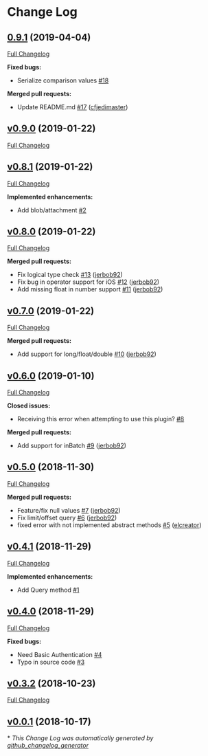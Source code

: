 # Change Log

## [0.9.1](https://github.com/triniwiz/nativescript-couchbase-plugin/tree/0.9.1) (2019-04-04)
[Full Changelog](https://github.com/triniwiz/nativescript-couchbase-plugin/compare/v0.9.0...0.9.1)

**Fixed bugs:**

- Serialize comparison values [\#18](https://github.com/triniwiz/nativescript-couchbase-plugin/issues/18)

**Merged pull requests:**

- Update README.md [\#17](https://github.com/triniwiz/nativescript-couchbase-plugin/pull/17) ([cfjedimaster](https://github.com/cfjedimaster))

## [v0.9.0](https://github.com/triniwiz/nativescript-couchbase-plugin/tree/v0.9.0) (2019-01-22)
[Full Changelog](https://github.com/triniwiz/nativescript-couchbase-plugin/compare/v0.8.1...v0.9.0)

## [v0.8.1](https://github.com/triniwiz/nativescript-couchbase-plugin/tree/v0.8.1) (2019-01-22)
[Full Changelog](https://github.com/triniwiz/nativescript-couchbase-plugin/compare/v0.8.0...v0.8.1)

**Implemented enhancements:**

- Add blob/attachment [\#2](https://github.com/triniwiz/nativescript-couchbase-plugin/issues/2)

## [v0.8.0](https://github.com/triniwiz/nativescript-couchbase-plugin/tree/v0.8.0) (2019-01-22)
[Full Changelog](https://github.com/triniwiz/nativescript-couchbase-plugin/compare/v0.7.0...v0.8.0)

**Merged pull requests:**

- Fix logical type check [\#13](https://github.com/triniwiz/nativescript-couchbase-plugin/pull/13) ([jerbob92](https://github.com/jerbob92))
- Fix bug in operator support for iOS [\#12](https://github.com/triniwiz/nativescript-couchbase-plugin/pull/12) ([jerbob92](https://github.com/jerbob92))
- Add missing float in number support [\#11](https://github.com/triniwiz/nativescript-couchbase-plugin/pull/11) ([jerbob92](https://github.com/jerbob92))

## [v0.7.0](https://github.com/triniwiz/nativescript-couchbase-plugin/tree/v0.7.0) (2019-01-22)
[Full Changelog](https://github.com/triniwiz/nativescript-couchbase-plugin/compare/v0.6.0...v0.7.0)

**Merged pull requests:**

- Add support for long/float/double [\#10](https://github.com/triniwiz/nativescript-couchbase-plugin/pull/10) ([jerbob92](https://github.com/jerbob92))

## [v0.6.0](https://github.com/triniwiz/nativescript-couchbase-plugin/tree/v0.6.0) (2019-01-10)
[Full Changelog](https://github.com/triniwiz/nativescript-couchbase-plugin/compare/v0.5.0...v0.6.0)

**Closed issues:**

- Receiving this error when attempting to use this plugin? [\#8](https://github.com/triniwiz/nativescript-couchbase-plugin/issues/8)

**Merged pull requests:**

- Add support for inBatch [\#9](https://github.com/triniwiz/nativescript-couchbase-plugin/pull/9) ([jerbob92](https://github.com/jerbob92))

## [v0.5.0](https://github.com/triniwiz/nativescript-couchbase-plugin/tree/v0.5.0) (2018-11-30)
[Full Changelog](https://github.com/triniwiz/nativescript-couchbase-plugin/compare/v0.4.1...v0.5.0)

**Merged pull requests:**

- Feature/fix null values [\#7](https://github.com/triniwiz/nativescript-couchbase-plugin/pull/7) ([jerbob92](https://github.com/jerbob92))
- Fix limit/offset query [\#6](https://github.com/triniwiz/nativescript-couchbase-plugin/pull/6) ([jerbob92](https://github.com/jerbob92))
- fixed error with not implemented abstract methods [\#5](https://github.com/triniwiz/nativescript-couchbase-plugin/pull/5) ([elcreator](https://github.com/elcreator))

## [v0.4.1](https://github.com/triniwiz/nativescript-couchbase-plugin/tree/v0.4.1) (2018-11-29)
[Full Changelog](https://github.com/triniwiz/nativescript-couchbase-plugin/compare/v0.4.0...v0.4.1)

**Implemented enhancements:**

- Add Query method [\#1](https://github.com/triniwiz/nativescript-couchbase-plugin/issues/1)

## [v0.4.0](https://github.com/triniwiz/nativescript-couchbase-plugin/tree/v0.4.0) (2018-11-29)
[Full Changelog](https://github.com/triniwiz/nativescript-couchbase-plugin/compare/v0.3.2...v0.4.0)

**Fixed bugs:**

- Need Basic Authentication [\#4](https://github.com/triniwiz/nativescript-couchbase-plugin/issues/4)
- Typo in source code [\#3](https://github.com/triniwiz/nativescript-couchbase-plugin/issues/3)

## [v0.3.2](https://github.com/triniwiz/nativescript-couchbase-plugin/tree/v0.3.2) (2018-10-23)
[Full Changelog](https://github.com/triniwiz/nativescript-couchbase-plugin/compare/v0.0.1...v0.3.2)

## [v0.0.1](https://github.com/triniwiz/nativescript-couchbase-plugin/tree/v0.0.1) (2018-10-17)


\* *This Change Log was automatically generated by [github_changelog_generator](https://github.com/skywinder/Github-Changelog-Generator)*